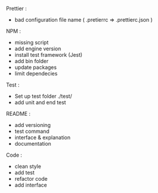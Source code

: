 Prettier :
  - bad configuration file name ( .pretierrc => .prettierc.json )

NPM :
  - missing script
  - add engine version
  - install test framework (Jest)
  - add bin folder
  - update packages
  - limit dependecies

Test :
  - Set up test folder ./test/
  - add unit and end test

README :
  - add versioning
  - test command
  - interface & explanation
  - documentation

Code :
  - clean style
  - add test
  - refactor code
  - add interface
